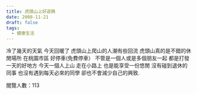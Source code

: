 ```yaml
---
title: 虎頭山上好遊興
date: 2008-11-21
draft: false
tags:
  - 健康生活
---
```

冷了幾天的天氣
今天回暖了
虎頭山上爬山的人潮有些回流
虎頭山真的是不錯的休閒場所
在桃園市區
好停車(免費停車）
不管是一個人或是多個朋友一起
都是打發一天的好地方
今天一個人上山
走在小路上
也是能享受一份悠閒
沒有碰到退休的同事
也沒有遇到每天必來的同學
卻也不會減少自己的興致.


閱覽人數：113